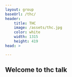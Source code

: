 ```yaml
---
layout: group
baseUrl: /thc/
header:
    title: THC
    image: /assets/thc.jpg
    color: white
    width: 1315
    height: 419
head: >

---
```


Welcome to thc talk
-
